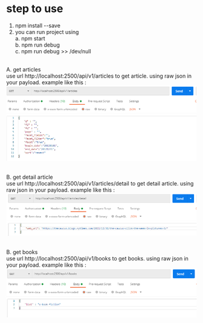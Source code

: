 # step to use

1. npm install --save
2. you can run project using <br/>
    a. npm start <br/>
    b. npm run debug <br/>
    c. npm run debug >> /dev/null <br/> <br/>

A. get articles<br/>
    use url http://localhost:2500/api/v1/articles to get article. using raw json in your payload. example like this : <br/>
    ![alt text](https://github.com/zakywtf/test_software_seni/blob/master/documentation/get_articles.png?raw=true)<br/><br/>

B. get detail article<br/>
    use url http://localhost:2500/api/v1/articles/detail to get detail article. using raw json in your payload. example like this : <br/>
    ![alt text](https://github.com/zakywtf/test_software_seni/blob/master/documentation/article_detail.png?raw=true)<br/><br/>

B. get books<br/>
    use url http://localhost:2500/api/v1/books to get books. using raw json in your payload. example like this : <br/>
    ![alt text](https://github.com/zakywtf/test_software_seni/blob/master/documentation/get_books.png?raw=true)<br/><br/>